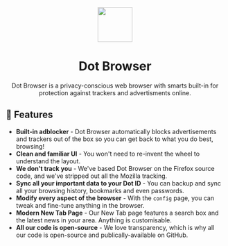 <div align="center">
<img src="https://raw.githubusercontent.com/dothq/browser-ff/master/browser/branding/dot/default64.png" height="80" length="80">

# Dot Browser
Dot Browser is a privacy-conscious web browser with smarts built-in for protection against trackers and advertisments online.

<!-- ALL-CONTRIBUTORS-BADGE:END -->


</div>

## 🚀 Features

* **Built-in adblocker** - Dot Browser automatically blocks advertisements and trackers out of the box so you can get back to what you do best, browsing!
* **Clean and familiar UI** - You won't need to re-invent the wheel to understand the layout.
* **We don't track you** - We've based Dot Browser on the Firefox source code, and we've stripped out all the Mozilla tracking.
* **Sync all your important data to your Dot ID** - You can backup and sync all your browsing history, bookmarks and even passwords.
* **Modify every aspect of the browser** - With the `config` page, you can tweak and fine-tune anything in the browser. 
* **Modern New Tab Page** - Our New Tab page features a search box and the latest news in your area. Anything is customisable.
* **All our code is open-source** - We love transparency, which is why all our code is open-source and publically-available on GitHub.

